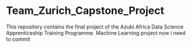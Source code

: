 # Team_Zurich_Capstone_Project
This repository contains the final project of the Azubi Africa Data Science Apprenticeship Training Programme.
Machine Learning project now i need to commit 

